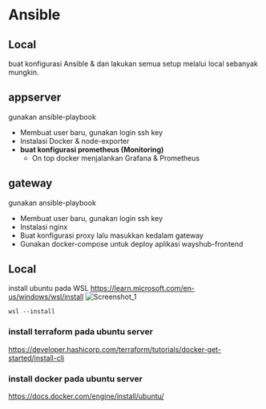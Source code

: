 # Ansible
## Local
buat konfigurasi Ansible & dan lakukan semua setup melalui local sebanyak mungkin.
## appserver
gunakan ansible-playbook
- Membuat user baru, gunakan login ssh key
- Instalasi Docker & node-exporter
- **buat konfigurasi prometheus (Monitoring)**
  - On top docker menjalankan Grafana & Prometheus
## gateway
gunakan ansible-playbook
- Membuat user baru, gunakan login ssh key
- Instalasi nginx
- Buat konfigurasi proxy lalu masukkan kedalam gateway
- Gunakan docker-compose untuk deploy aplikasi wayshub-frontend

## Local
 install ubuntu pada WSL
https://learn.microsoft.com/en-us/windows/wsl/install
![Screenshot_1](https://github.com/wilsonakbar/devops18-dumbways-WilsonAkbar/assets/132327628/139be8b2-466b-45c8-859b-854682bc1d2b)
```
wsl --install
```
### install terraform pada ubuntu server
https://developer.hashicorp.com/terraform/tutorials/docker-get-started/install-cli

### install docker pada ubuntu server
https://docs.docker.com/engine/install/ubuntu/
